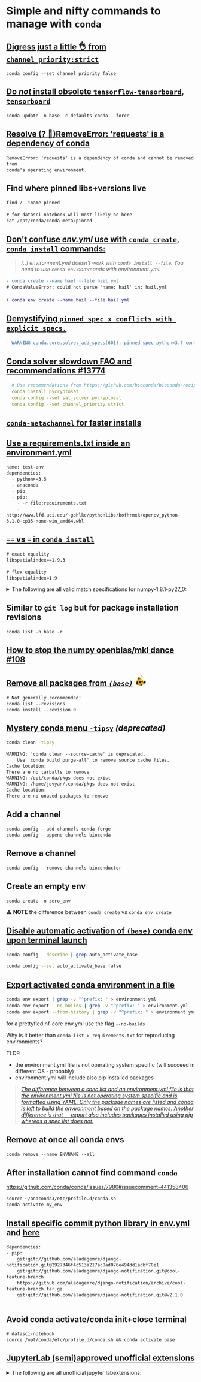 # Simple and nifty commands to manage with `conda`

## [Digress just a little :ok_hand: from `channel_priority:strict`](https://docs.conda.io/projects/conda/en/latest/user-guide/tasks/manage-channels.html)

```
conda config --set channel_priority false
```


## [Do _not_ install obsolete `tensorflow-tensorboard`, `tensorboard`](https://github.com/conda/conda/issues/8149#issuecomment-602010480)

```
conda update -n base -c defaults conda --force
```

## [Resolve (? 🤔)RemoveError: 'requests' is a dependency of conda ]()

```
RemoveError: 'requests' is a dependency of conda and cannot be removed from
conda's operating environment.
```

## Find where pinned libs+versions live

```
find / -iname pinned

# for datasci notebook will most likely be here
cat /opt/conda/conda-meta/pinned
```

## [Don't confuse _env.yml_ use with `conda create`, `conda install` commands:](https://github.com/conda/conda/issues/6827#issuecomment-365614464)

> _[..] environment.yml doesn't work with `conda install --file`. You need to use `conda env` commands with environment.yml._

```diff
- conda create --name hael --file hail.yml
# CondaValueError: could not parse 'name: hail' in: hail.yml

+ conda env create --name hail --file hail.yml 
```

## [Demystifying `pinned spec x conflicts with explicit specs.`](https://github.com/conda/conda/issues/9016#issuecomment-516592922)

```diff
- WARNING conda.core.solve:_add_specs(601): pinned spec python=3.7 conflicts with explicit specs.  Overriding pinned spec.
```
## [Conda solver slowdown FAQ and recommendations #13774](https://github.com/bioconda/bioconda-recipes/issues/13774)

```yml
  # Use recommendations from https://github.com/bioconda/bioconda-recipes/issues/13774
  conda install pycryptosat
  conda config --set sat_solver pycryptosat
  conda config --set channel_priority strict
```

## [`conda-metachannel` for faster installs](https://github.com/regro/conda-metachannel)

## [Use a requirements.txt inside an environment.yml]()

```
name: test-env
dependencies:
  - python>=3.5
  - anaconda
  - pip
  - pip:
    - -r file:requirements.txt
    - http://www.lfd.uci.edu/~gohlke/pythonlibs/bofhrmxk/opencv_python-3.1.0-cp35-none-win_amd64.whl
```

## [`==` vs `=` in `conda install`](https://docs.conda.io/projects/conda-build/en/latest/resources/package-spec.html#package-match-specifications)

```
# exact equality
libspatialindex==1.9.3

# flex equality
libspatialindex=1.9
```

<details>
<summary>
The following are all valid match specifications for numpy-1.8.1-py27_0:
</summary>
```
numpy
numpy 1.8*
numpy 1.8.1
numpy >=1.8
numpy ==1.8.1
numpy 1.8|1.8*
numpy >=1.8,<2
numpy >=1.8,<2|1.9
numpy 1.8.1 py27_0
numpy=1.8.1=py27_0
```
</details>



## Similar to `git log` but for package installation revisions

```
conda list -n base -r
```

## [How to stop the numpy openblas/mkl dance #108](https://github.com/conda-forge/numpy-feedstock/issues/108)


## [Remove all packages from *`(base)`*](https://stackoverflow.com/questions/52830307/conda-remove-all-installed-packages-from-base-root-environment) <img src=../assets/Rmdies/blogdown/this-is-fine-fire.gif width=30>

```console
# Not generally recommended!
conda list --revisions
conda install --revision 0
```

## [Mystery conda menu `-tipsy`](https://github.com/jupyter/notebook/issues/1892#issuecomment-414032985)  _(deprecated)_

```bash
conda clean -tipsy
```
```console
WARNING: 'conda clean --source-cache' is deprecated.
    Use 'conda build purge-all' to remove source cache files.
Cache location: 
There are no tarballs to remove
WARNING: /opt/conda/pkgs does not exist
WARNING: /home/jovyan/.conda/pkgs does not exist
Cache location: 
There are no unused packages to remove
```

## Add a channel

```
conda config --add channels conda-forge
conda config --append channels bioconda
```

## Remove a channel
```
conda config --remove channels bioconductor
```

## Create an empty env 

```
conda create -n zero_env
```
:warning: **NOTE** the difference between `conda create` vs `conda env create`

## [Disable automatic activation of `(base)` conda env upon terminal launch](https://stackoverflow.com/questions/54429210/how-do-i-prevent-conda-from-activating-the-base-environment-by-default)

```bash
conda config --describe | grep auto_activate_base
```

```bash
conda config --set auto_activate_base false
```

## [Export activated conda environment in a file](https://stackoverflow.com/questions/56472295/can-you-export-a-created-python-conda-environment-for-others-to-activate-on-thei)

```bash
conda env export | grep -v "^prefix: " > environment.yml
conda env export --no-builds | grep -v "^prefix: " > environment.yml
conda env export --from-history | grep -v "^prefix: " > environment.yml
```

for a prettyfied nf-core env.yml use the flag `--no-builds`

Why is it better than `conda list > requirements.txt` for reproducing environments?

TLDR

- the environment.yml file is not operating system specific (will succeed in different OS - probably)
- environment.yml will include also pip installed packages

> [_The difference between a spec list and an environment.yml file is that the environment.yml file is not operating system specific and is formatted using YAML. Only the package names are listed and conda is left to build the environment based on the package names. Another difference is that – -export also includes packages installed using pip whereas a spec list does not._](https://www.anaconda.com/moving-conda-environments/)

## Remove at once all conda envs

```
conda remove --name ENVNAME --all
```

## After installation cannot find command `conda`

https://github.com/conda/conda/issues/7980#issuecomment-441358406

```console
source ~/anaconda3/etc/profile.d/conda.sh
conda activate my_env
```


## [Install specific commit python library in env.yml](https://berkeley-stat159-f17.github.io/stat159-f17/lectures/06-conda-pip-environments..html) and [here](https://stackoverflow.com/questions/13685920/install-specific-git-commit-with-pip)

```
dependencies:
- pip:
    git+git://github.com/aladagemre/django-notification.git@2927346f4c513a217ac8ad076e494dd1adbf70e1
    git+git://github.com/aladagemre/django-notification.git@cool-feature-branch
    https://github.com/aladagemre/django-notification/archive/cool-feature-branch.tar.gz
    git+git://github.com/aladagemre/django-notification.git@v2.1.0
    
```


## Avoid conda activate/conda init+close terminal

```
# datasci-notebook
source /opt/conda/etc/profile.d/conda.sh && conda activate base
```

## [JupyterLab (semi)approved unofficial extensions](https://github.com/jupyterlab/team-compass/issues/52#issuecomment-618073188)

<details>
<summary>
The following are all unofficial jupyter labextensions:
</summary>

https://github.com/jupyterlab/jupyter-renderers
https://github.com/jupyterlab/jupyterlab_app
https://github.com/jupyterlab/jupyterlab_pygments
https://github.com/jupyterlab/jupyterlab-celltags
https://github.com/jupyterlab/jupyterlab-commenting
https://github.com/jupyterlab/jupyterlab-data-explorer
https://github.com/jupyterlab/jupyterlab-git
https://github.com/jupyterlab/jupyterlab-github
https://github.com/jupyterlab/jupyterlab-google-drive
https://github.com/jupyterlab/jupyterlab-hdf5
https://github.com/jupyterlab/jupyterlab-latex
https://github.com/jupyterlab/jupyterlab-metadata-service
https://github.com/jupyterlab/jupyterlab-monaco
https://github.com/jupyterlab/jupyterlab-mp4
https://github.com/jupyterlab/jupyterlab-shortcutui
https://github.com/jupyterlab/jupyterlab-telemetry
https://github.com/jupyterlab/jupyterlab-toc
https://github.com/jupyterlab/pull-requests

</details>
